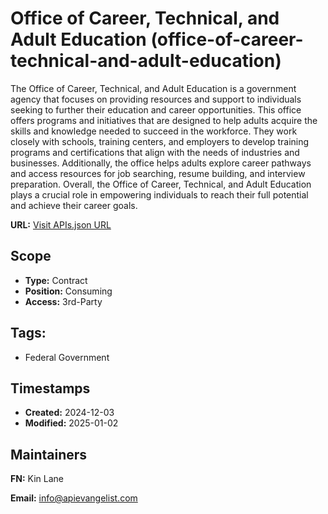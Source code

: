 # Office of Career, Technical, and Adult Education (office-of-career-technical-and-adult-education)
The Office of Career, Technical, and Adult Education is a government agency that focuses on providing resources and support to individuals seeking to further their education and career opportunities. This office offers programs and initiatives that are designed to help adults acquire the skills and knowledge needed to succeed in the workforce. They work closely with schools, training centers, and employers to develop training programs and certifications that align with the needs of industries and businesses. Additionally, the office helps adults explore career pathways and access resources for job searching, resume building, and interview preparation. Overall, the Office of Career, Technical, and Adult Education plays a crucial role in empowering individuals to reach their full potential and achieve their career goals.

**URL:** [Visit APIs.json URL](
https://raw.githubusercontent.com/api-evangelist/office-of-career-technical-and-adult-education/refs/heads/main/apis.yml)

## Scope

- **Type:** Contract 
- **Position:** Consuming 
- **Access:** 3rd-Party 

## Tags:

 - Federal Government

## Timestamps

- **Created:** 2024-12-03 
- **Modified:** 2025-01-02 

## Maintainers

**FN:** Kin Lane

**Email:** info@apievangelist.com

